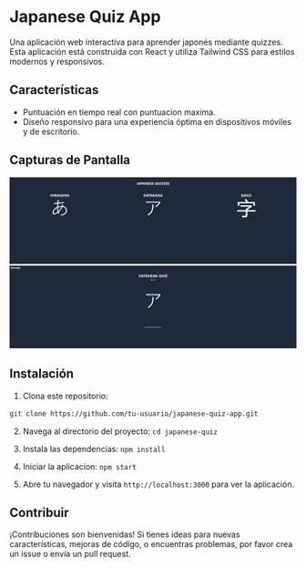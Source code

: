 # Japanese Quiz App

Una aplicación web interactiva para aprender japonés mediante quizzes. Esta aplicación está construida con React y utiliza Tailwind CSS para estilos modernos y responsivos.

## Características

- Puntuación en tiempo real con puntuacion maxima.
- Diseño responsivo para una experiencia óptima en dispositivos móviles y de escritorio.

## Capturas de Pantalla

![Captura de Pantalla 1](src/static/images/cap1.png)
![Captura de Pantalla 2](src/static/images/cap2.png)

## Instalación

1. Clona este repositorio:

```bash
git clone https://github.com/tu-usuario/japanese-quiz-app.git
```

2. Navega al directorio del proyecto: `cd japanese-quiz`

3. Instala las dependencias: `npm install`

4. Iniciar la aplicacion: `npm start` 

5. Abre tu navegador y visita `http://localhost:3000` para ver la aplicación.

## Contribuir

¡Contribuciones son bienvenidas! Si tienes ideas para nuevas características, mejoras de código, o encuentras problemas, por favor crea un issue o envía un pull request.


